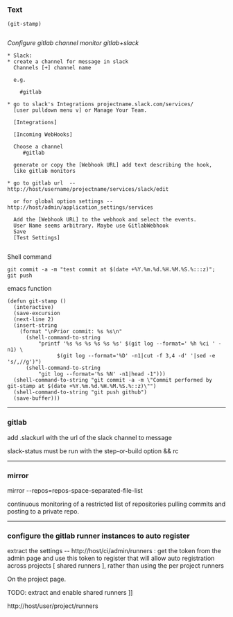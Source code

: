 ### Text
```
(git-stamp)


```


*Configure gitlab channel monitor gitlab+slack*
```
* Slack:
* create a channel for message in slack
  Channels [+] channel name

  e.g.

    #gitlab

* go to slack's Integrations projectname.slack.com/services/
  [user pulldown menu v] or Manage Your Team.

  [Integrations]

  [Incoming WebHooks]

  Choose a channel
     #gitlab 

  generate or copy the [Webhook URL] add text describing the hook,
  like gitlab monitors

* go to gitlab url  -- http://host/username/projectname/services/slack/edit

  or for global option settings -- http://host/admin/application_settings/services

  Add the [Webhook URL] to the webhook and select the events.
  User Name seems arbitrary. Maybe use GitlabWebhook
  Save
  [Test Settings]


```


Shell command
```
git commit -a -m "test commit at $(date +%Y.%m.%d.%H.%M.%S.%:::z)"; git push
```
emacs function
```
(defun git-stamp ()
  (interactive)
  (save-excursion
  (next-line 2)
  (insert-string 
    (format "\nPrior commit: %s %s\n"
      (shell-command-to-string
          "printf '%s %s %s %s %s %s' $(git log --format=' %h %ci ' -n1) \
                $(git log --format='%D' -n1|cut -f 3,4 -d' '|sed -e 's/,//g')")
      (shell-command-to-string
          "git log --format='%s %N' -n1|head -1")))
  (shell-command-to-string "git commit -a -m \"Commit performed by git-stamp at $(date +%Y.%m.%d.%H.%M.%S.%::z)\"")
  (shell-command-to-string "git push github")
  (save-buffer)))

```
---
### gitlab

add .slackurl with the url of the slack channel to message

slack-status must be run with the step-or-build option && rc

---
### mirror

mirror --repos=repos-space-separated-file-list

continuous monitoring of a restricted list of repositories pulling
commits and posting to a private repo.


---
### configure the gitlab runner instances to auto register

extract the settings -- http://host/ci/admin/runners : get the token
from the admin page and use this token to register that will allow
auto registration across projects [ shared runners ], rather than
using the per project runners

On the project page.


TODO: extract and enable shared runners ]]

http://host/user/project/runners


